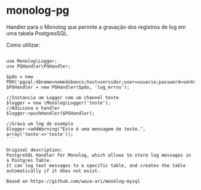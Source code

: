 monolog-pg
=============

Handler para o Monolog que permite a gravação dos registros de log em uma tabela PostgresSQL.

Como utilizar:

```

use Monolog\Logger;
use PGHandler\PGHandler;

$pdo = new PDO('pgsql:dbname=nomedobanco;host=servidor;user=usuario;password=senha');
$PGHandler = new PGHandler($pdo, 'log_erros');

//Instancia um Logger com um channel teste
$logger = new \Monolog\Logger('teste');
//Adiciona o handler  
$logger->pushHandler($PGHandler);

//Grava um log de exemplo
$logger->addWarning("Esta é uma mensagem de teste.", array('teste'=>'teste'));
``´

Original description:
PostgreSQL Handler for Monolog, which allows to store log messages in a Postgres Table.
It can log text messages to a specific table, and creates the table automatically if it does not exist.

Based on https://github.com/waza-ari/monolog-mysql
